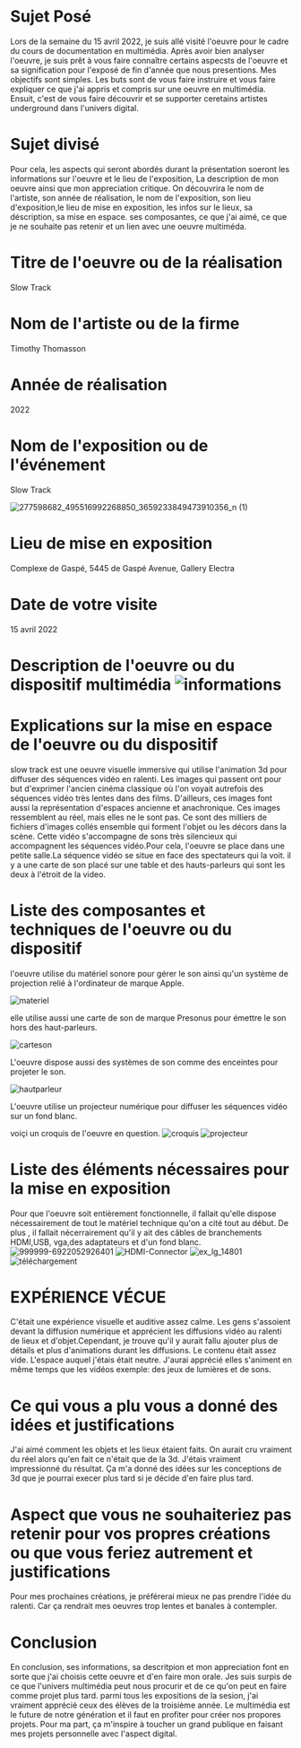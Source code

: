 #  Sujet Posé
Lors de la semaine du 15 avril 2022, je suis allé visité l'oeuvre      pour le cadre du cours de documentation en multimédia. Après avoir bien analyser l'oeuvre, je suis prêt à vous faire connaître certains aspecsts de l'oeuvre et sa signification pour l'exposé de fin d'année que nous presentions. Mes objectifs sont simples. Les buts sont de vous faire instruire et vous faire expliquer ce que j'ai appris et compris sur une oeuvre en multimédia. Ensuit, c'est de vous faire découvrir et se supporter ceretains artistes underground dans l'univers digital.

# Sujet divisé
Pour cela, les aspects qui seront abordés durant la présentation soeront les informations sur l'oeuvre et le lieu de l'exposition, La description de mon oeuvre ainsi que  mon appreciation critique. On découvrira le nom de l'artiste, son année de réalisation, le nom de l'exposition, son lieu d'exposition,le lieu de mise en exposition, les infos sur le lieux, sa déscription, sa mise en espace. ses composantes, ce que j'ai aimé, ce que je ne souhaite pas retenir et un lien avec une oeuvre multiméda.
 
# Titre de l'oeuvre ou de la réalisation
Slow Track
# Nom de l'artiste ou de la firme
Timothy Thomasson
# Année de réalisation
2022
# Nom de l'exposition ou de l'événement
Slow Track

![277598682_495516992268850_3659233849473910356_n (1)](https://user-images.githubusercontent.com/89608322/167052720-7edb8c73-2f62-4dc3-a678-ae1125879569.jpg)

# Lieu de mise en exposition 
Complexe de Gaspé, 5445 de Gaspé Avenue, Gallery Electra
# Date de votre visite 
15 avril 2022
# Description de l'oeuvre ou du dispositif multimédia ![informations](photos/informations.jpg)
 # Explications sur la mise en espace de l'oeuvre ou du dispositif
 slow track est  une oeuvre visuelle immersive qui utilise l'animation 3d pour diffuser des séquences vidéo en ralenti. Les images qui passent ont pour but d'exprimer l'ancien cinéma classique où l'on voyait autrefois des séquences vidéo très lentes dans des films. D'ailleurs, ces images font aussi la représentation d'espaces ancienne et anachronique. Ces images ressemblent au réel, mais elles ne le sont pas. Ce sont des milliers de fichiers d'images collés ensemble qui forment l'objet ou les décors dans la scène. Cette vidéo s'accompagne de sons très silencieux qui accompagnent les séquences vidéo.Pour cela, l'oeuvre se place dans une petite salle.La séquence vidéo se situe en face des spectateurs qui la voit. il y a une carte de son placé sur une table et des hauts-parleurs qui sont les deux à l'étroit de la video.
# Liste des composantes et techniques de l'oeuvre ou du dispositif 
l'oeuvre utilise du matériel sonore pour gérer le son ainsi qu'un système de projection relié à l'ordinateur de marque Apple.

![materiel](photos/materiel.jpg)

elle utilise aussi une carte de son de marque Presonus pour émettre le son hors des haut-parleurs.

![carteson](photos/carteson.jpg)

 L'oeuvre dispose aussi des systèmes de son comme des enceintes pour projeter le son.
 
![hautparleur](photos/hautparleur.jpg)

L'oeuvre utilise un projecteur numérique pour diffuser les séquences vidéo sur un fond blanc.

voiçi un croquis de l'oeuvre en question.
![croquis](photos/croquis.jpg)
![projecteur](photos/projecteur.jpg)
# Liste des éléments nécessaires pour la mise en exposition 
 Pour que l'oeuvre soit entièrement fonctionnelle, il fallait qu'elle dispose nécessairement de tout le matériel technique qu'on a cité tout au  début. De plus , il fallait nécerrairement qu'il y ait des câbles de branchements HDMI,USB, vga,des adaptateurs et d'un fond blanc.
![999999-6922052926401](https://user-images.githubusercontent.com/89608322/167051053-97dfb031-d269-4efc-97ff-8f066248fe82.jpg)
![HDMI-Connector](https://user-images.githubusercontent.com/89608322/167051127-a035c991-e2e0-4b30-ad39-b9fc5dc50f15.jpg)
![ex_lg_14801](https://user-images.githubusercontent.com/89608322/167051991-55be8a89-0e1f-4c39-8226-6a91e69e4071.jpg)
![téléchargement](https://user-images.githubusercontent.com/89608322/167051219-575a08e9-eb4f-4970-9221-c40d044cca30.jpg)
# EXPÉRIENCE VÉCUE 
 C'était une expérience visuelle et auditive assez calme. Les gens s'assoient devant la diffusion numérique et apprécient les diffusions vidéo au ralenti de lieux et d'objet.Cependant, je trouve qu'il y aurait fallu ajouter plus de détails et plus d'animations durant les diffusions. Le contenu était assez vide. L'espace auquel j'étais était neutre. J'aurai apprécié elles s'animent en même temps que les vidéos exemple: des jeux de lumières et de sons.
# Ce qui vous a plu vous a donné des idées et justifications
 J'ai aimé comment les objets et les lieux étaient faits. On aurait cru vraiment du réel alors qu'en fait ce n'était que de la 3d. J'étais vraiment impressionné du résultat. Ça m'a donné des idées sur les conceptions de 3d que je pourrai execer plus tard si je décide d'en faire plus tard.
# Aspect que vous ne souhaiteriez pas retenir pour vos propres créations ou que vous feriez autrement et justifications
 Pour mes prochaines créations, je préférerai mieux ne pas prendre l'idée du ralenti. Car ça rendrait mes oeuvres trop lentes et banales à contempler.
 # Conclusion
 En conclusion, ses informations, sa descritpion et mon appreciation font en sorte que j'ai choisis cette oeuvre
 et d'en faire mon orale. Jes suis surpis de ce que l'univers multimédia peut nous procurir et de ce qu'on peut en faire comme projet plus tard.
 parmi tous les expositions de la sesion, j'ai vraiment apprécié ceux des élèves de la troisième année. Le multimédia est le future de notre génération
 et il faut en profiter pour créer nos propores projets. Pour ma part, ça m'inspire à toucher un grand publique en faisant mes projets personnelle
 avec l'aspect digital.

